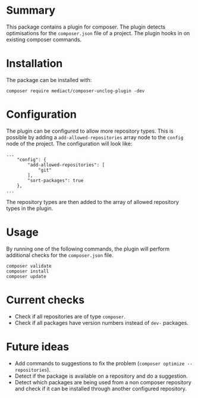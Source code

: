 # Summary

This package contains a plugin for composer. 
The plugin detects optimisations for the `composer.json` file of a project.
The plugin hooks in on existing composer commands.

# Installation

The package can be installed with:

```
composer require mediact/composer-unclog-plugin -dev
```

# Configuration

The plugin can be configured to allow more repository types. 
This is possible by adding a `add-allowed-repositories` array node to the 
`config` node of the project.
The configuration will look like:
```
...
    "config": {
        "add-allowed-repositories": [
            "git"
        ],
        "sort-packages": true
    },
...
```

The repository types are then added to the array of allowed repository types in 
the plugin.

# Usage

By running one of the following commands, 
the plugin will perform additional checks for the `composer.json` file.

```
composer validate
composer install
composer update
```

# Current checks

- Check if all repositories are of type `composer`.
- Check if all packages have version numbers instead of `dev-` packages.

# Future ideas

- Add commands to suggestions to fix the problem (`composer optimize --repositories`).
- Detect if the package is available on a repository and do a suggestion.
- Detect which packages are being used from a non composer repository
and check if it can be installed through another configured repository.
